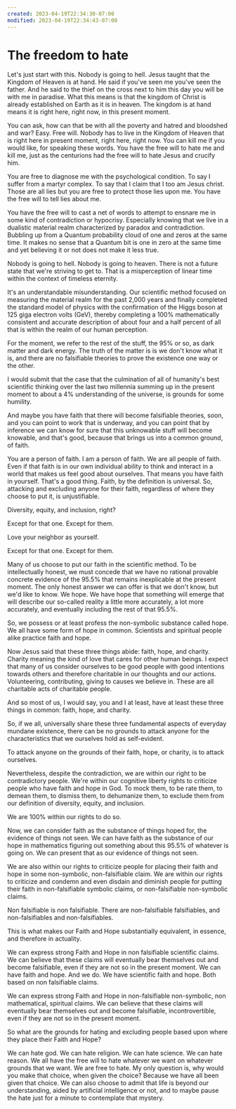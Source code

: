 ```yaml
---
created: 2023-04-19T22:34:30-07:00
modified: 2023-04-19T22:34:43-07:00
---
```


# The freedom to hate

Let's just start with this. Nobody is going to hell. Jesus taught that the Kingdom of Heaven is at hand. He said if you've seen me you've seen the father. And he said to the thief on the cross next to him this day you will be with me in paradise. What this means is that the kingdom of Christ is already established on Earth as it is in heaven. The kingdom is at hand means it is right here, right now, in this present moment.

You can ask, how can that be with all the poverty and hatred and bloodshed and war? Easy. Free will. Nobody has to live in the Kingdom of Heaven that is right here in present moment, right here, right now. You can kill me if you would like, for speaking these words. You have the free will to hate me and kill me, just as the centurions had the free will to hate Jesus and crucify him.

You are free to diagnose me with the psychological condition. To say I suffer from a martyr complex. To say that I claim that I too am Jesus christ. Those are all lies but you are free to protect those lies upon me. You have the free will to tell lies about me.

You have the free will to cast a net of words to attempt to ensnare me in some kind of contradiction or hypocrisy. Especially knowing that we live in a dualistic material realm characterized by paradox and contradiction. Bubbling up from a Quantum probability cloud of one and zeros at the same time. It makes no sense that a Quantum bit is one in zero at the same time and yet believing it or not does not make it less true.

Nobody is going to hell. Nobody is going to heaven. There is not a future state that we're striving to get to. That is a misperception of linear time within the context of timeless eternity. 

It's an understandable misunderstanding. Our scientific method focused on measuring the material realm for the past 2,000 years and finally completed the standard model of physics with the confirmation of the Higgs boson at 125 giga electron volts (GeV), thereby completing a 100% mathematically consistent and accurate description of about four and a half percent of all that is within the realm of our human perception.

For the moment, we refer to the rest of the stuff, the 95% or so, as dark matter and dark energy. The truth of the matter is is we don't know what it is, and there are no falsifiable theories to prove the existence one way or the other.

I would submit that the case that the culmination of all of humanity's best scientific thinking over the last two millennia summing up in the present moment to about a 4% understanding of the universe, is grounds for some humility.

And maybe you have faith that there will become falsifiable theories, soon, and you can point to work that is underway, and you can point that by inference we can know for sure that this unknowable stuff will become knowable, and that's good, because that brings us into a common ground, of faith.

You are a person of faith. I am a person of faith. We are all people of faith. Even if that faith is in our own individual ability to think and interact in a world that makes us feel good about ourselves. That means you have faith in yourself. That's a good thing. Faith, by the definition is universal. So, attacking and excluding anyone for their faith, regardless of where they choose to put it, is unjustifiable.

Diversity, equity, and inclusion, right?

Except for that one. Except for them.

Love your neighbor as yourself.

Except for that one. Except for them.

Many of us choose to put our faith in the scientific method. To be intellectually honest, we must concede that we have no rational provable concrete evidence of the 95.5% that remains inexplicable at the present moment. The only honest answer we can offer is that we don't know, but we'd like to know. We hope. We have hope that something will emerge that will describe our so-called reality a little more accurately, a lot more accurately, and eventually including the rest of that 95.5%. 

So, we possess or at least profess the non-symbolic substance called hope. We all have some form of hope in common. Scientists and spiritual people alike practice faith and hope.

Now Jesus said that these three things abide: faith, hope, and charity. Charity meaning the kind of love that cares for other human beings. I expect that many of us consider ourselves to be good people with good intentions towards others and therefore charitable in our thoughts and our actions. Volunteering, contributing, giving to causes we believe in. These are all charitable acts of charitable people.

And so most of us, I would say, you and I at least, have at least these three things in common: faith, hope, and charity.

So, if we all, universally share these three fundamental aspects of everyday mundane existence, there can be no grounds to attack anyone for the characteristics that we ourselves hold as self-evident.

To attack anyone on the grounds of their faith, hope, or charity, is to attack ourselves. 

Nevertheless, despite the contradiction, we are within our right to be contradictory people. We're within our cognitive liberty rights to criticize people who have faith and hope in God. To mock them, to be rate them, to demean them, to dismiss them, to dehumanize them, to exclude them from our definition of diversity, equity, and inclusion.

We are 100% within our rights to do so.

Now, we can consider faith as the substance of things hoped for, the evidence of things not seen. We can have faith as the substance of our hope in mathematics figuring out something about this 95.5% of whatever is going on. We can present that as our evidence of things not seen.

We are also within our rights to criticize people for placing their faith and hope in some non-symbolic, non-falsifiable claim. We are within our rights to criticize and condemn and even disdain and diminish people for putting their faith in non-falsifiable symbolic claims, or non-falsifiable non-symbolic claims.

Non falsifiable is non falsifiable. There are non-falsifiable falsifiables, and non-falsifiables and non-falsifiables.

This is what makes our Faith and Hope substantially equivalent, in essence, and therefore in actuality.

We can express strong Faith and Hope in non falsifiable scientific claims. We can believe that these claims will eventually bear themselves out and become falsifiable, even if they are not so in the present moment. We can have faith and hope. And we do. We have scientific faith and hope. Both based on non falsifiable claims.

We can express strong Faith and Hope in non-falsifiable non-symbolic, non mathematical, spiritual claims. We can believe that these claims will eventually bear themselves out and become falsifiable, incontrovertible, even if they are not so in the present moment.

So what are the grounds for hating and excluding people based upon where they place their Faith and Hope?

We can hate god. We can hate religion. We can hate science. We can hate reason. We all have the free will to hate whatever we want on whatever grounds that we want. We are free to hate. My only question is, why would you make that choice, when given the choice? Because we have all been given that choice. We can also choose to admit that life is beyond our understanding, aided by artificial intelligence or not, and to maybe pause the hate just for a minute to contemplate that mystery.
